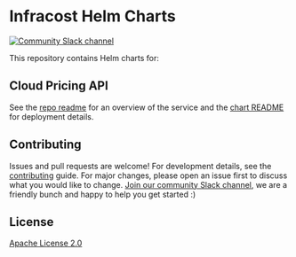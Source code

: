 # Infracost Helm Charts

<a href="https://www.infracost.io/community-chat"><img alt="Community Slack channel" src="https://img.shields.io/badge/chat-Slack-%234a154b"/></a>

This repository contains Helm charts for:

## Cloud Pricing API

See the [repo readme](https://github.com/infracost/cloud-pricing-api) for an overview of the service and the [chart README](charts/cloud-pricing-api) for deployment details.

## Contributing

Issues and pull requests are welcome! For development details, see the [contributing](CONTRIBUTING.md) guide. For major changes, please open an issue first to discuss what you would like to change. [Join our community Slack channel](https://www.infracost.io/community-chat), we are a friendly bunch and happy to help you get started :)

## License

[Apache License 2.0](https://choosealicense.com/licenses/apache-2.0/)
